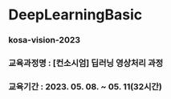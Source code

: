 # DeepLearningBasic

### kosa-vision-2023
### 교육과정명 : [컨소시엄] 딥러닝 영상처리 과정
### 교육기간 : 2023. 05. 08. ~ 05. 11(32시간)